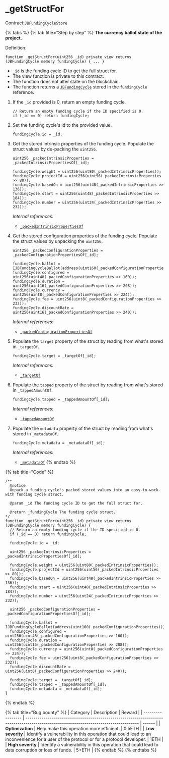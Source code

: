 # \_getStructFor

Contract:[`JBFundingCycleStore`](../)​

{% tabs %}
{% tab title="Step by step" %}
**The currency ballot state of the project.**

Definition:

```solidity
function _getStructFor(uint256 _id) private view returns (JBFundingCycle memory fundingCycle) { ... }
```

* `_id` is the funding cycle ID to get the full struct for.
* The view function is private to this contract.
* The function does not alter state on the blockchain.
* The function returns a [`JBFundingCycle`](../../../data-structures/jbfundingcycle.md) stored in the `fundingCycle` reference.



1.  If the `_id` provided is 0, return an empty funding cycle.

    ```solidity
    // Return an empty funding cycle if the ID specified is 0.
    if (_id == 0) return fundingCycle;
    ```


2.  Set the funding cycle's id to the provided value.

    ```solidity
    fundingCycle.id = _id;
    ```


3.  Get the stored intrinsic properties of the funding cycle. Populate the struct values by de-packing the `uint256`.

    ```solidity
    uint256 _packedIntrinsicProperties = _packedIntrinsicPropertiesOf[_id];

    fundingCycle.weight = uint256(uint80(_packedIntrinsicProperties));
    fundingCycle.projectId = uint256(uint56(_packedIntrinsicProperties >> 80));
    fundingCycle.basedOn = uint256(uint48(_packedIntrinsicProperties >> 136));
    fundingCycle.start = uint256(uint48(_packedIntrinsicProperties >> 184));
    fundingCycle.number = uint256(uint24(_packedIntrinsicProperties >> 232));
    ```

    _Internal references:_

    * [`_packedIntrinsicPropertiesOf`](../properties/\_packedintrinsicpropertiesof.md)


4.  Get the stored configuration properties of the funding cycle. Populate the struct values by unpacking the `uint256`.

    ```solidity
    uint256 _packedConfigurationProperties = _packedConfigurationPropertiesOf[_id];
      
    fundingCycle.ballot = IJBFundingCycleBallot(address(uint160(_packedConfigurationProperties)));
    fundingCycle.configured = uint256(uint48(_packedConfigurationProperties >> 160));
    fundingCycle.duration = uint256(uint16(_packedConfigurationProperties >> 208));
    fundingCycle.currency = uint256(uint8(_packedConfigurationProperties >> 224));
    fundingCycle.fee = uint256(uint8(_packedConfigurationProperties >> 232));
    fundingCycle.discountRate = uint256(uint16(_packedConfigurationProperties >> 240));
    ```

    _Internal references:_

    * [`_packedConfigurationPropertiesOf`](../properties/\_packedconfigurationpropertiesof.md)


5.  Populate the `target` property of the struct by reading from what's stored in `_targetOf`.

    ```solidity
    fundingCycle.target = _targetOf[_id];
    ```

    _Internal references:_

    * [`_targetOf`](../properties/\_targetof.md)


6.  Populate the `tapped` property of the struct by reading from what's stored in `_tappedAmountOf`.

    ```solidity
    fundingCycle.tapped = _tappedAmountOf[_id];
    ```

    _Internal references:_

    * [`_tappedAmountOf`](../properties/\_targetof.md)


7.  Populate the `metadata` property of the struct by reading from what's stored in `_metadataOf`.

    ```solidity
    fundingCycle.metadata = _metadataOf[_id];
    ```

    _Internal references:_

    * [`_metadataOf`](../properties/\_metadataof.md)
{% endtab %}

{% tab title="Code" %}
```solidity
/**
  @notice 
  Unpack a funding cycle's packed stored values into an easy-to-work-with funding cycle struct.

  @param _id The funding cycle ID to get the full struct for.

  @return _fundingCycle The funding cycle struct.
*/
function _getStructFor(uint256 _id) private view returns (JBFundingCycle memory fundingCycle) {
  // Return an empty funding cycle if the ID specified is 0.
  if (_id == 0) return fundingCycle;

  fundingCycle.id = _id;

  uint256 _packedIntrinsicProperties = _packedIntrinsicPropertiesOf[_id];

  fundingCycle.weight = uint256(uint80(_packedIntrinsicProperties));
  fundingCycle.projectId = uint256(uint56(_packedIntrinsicProperties >> 80));
  fundingCycle.basedOn = uint256(uint48(_packedIntrinsicProperties >> 136));
  fundingCycle.start = uint256(uint48(_packedIntrinsicProperties >> 184));
  fundingCycle.number = uint256(uint24(_packedIntrinsicProperties >> 232));

  uint256 _packedConfigurationProperties = _packedConfigurationPropertiesOf[_id];
  
  fundingCycle.ballot = IJBFundingCycleBallot(address(uint160(_packedConfigurationProperties)));
  fundingCycle.configured = uint256(uint48(_packedConfigurationProperties >> 160));
  fundingCycle.duration = uint256(uint16(_packedConfigurationProperties >> 208));
  fundingCycle.currency = uint256(uint8(_packedConfigurationProperties >> 224));
  fundingCycle.fee = uint256(uint8(_packedConfigurationProperties >> 232));
  fundingCycle.discountRate = uint256(uint8(_packedConfigurationProperties >> 240));
  
  fundingCycle.target = _targetOf[_id];
  fundingCycle.tapped = _tappedAmountOf[_id];
  fundingCycle.metadata = _metadataOf[_id];
}
```
{% endtab %}

{% tab title="Bug bounty" %}
| Category          | Description                                                                                                                            | Reward |
| ----------------- | -------------------------------------------------------------------------------------------------------------------------------------- | ------ |
| **Optimization**  | Help make this operation more efficient.                                                                                               | 0.5ETH |
| **Low severity**  | Identify a vulnerability in this operation that could lead to an inconvenience for a user of the protocol or for a protocol developer. | 1ETH   |
| **High severity** | Identify a vulnerability in this operation that could lead to data corruption or loss of funds.                                        | 5+ETH  |
{% endtab %}
{% endtabs %}

